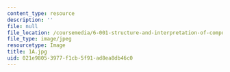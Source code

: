 ```yaml
---
content_type: resource
description: ''
file: null
file_location: /coursemedia/6-001-structure-and-interpretation-of-computer-programs-spring-2005/021e98053977f1cb5f91ad8ea8db46c0_1A.jpg
file_type: image/jpeg
resourcetype: Image
title: 1A.jpg
uid: 021e9805-3977-f1cb-5f91-ad8ea8db46c0
---
```

